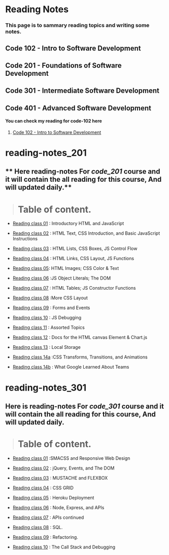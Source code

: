 # Reading Notes
### This page is to sammary reading topics and writing some notes.

## Code 102 - Intro to Software Development

## Code 201 - Foundations of Software Development

## Code 301 - Intermediate Software Development

## Code 401 - Advanced Software Development


#### You can check my reading for code-102 here 

1. [Code 102 - Intro to Software Development](./code-102/README.md)

# reading-notes_201
## ** Here  reading-notes For *code_201* course and it will contain the all reading for this course, And will updated daily.**

> # Table of content.

* [Reading class 01](code-201/Reading_notes_201_01.md) : Introductory HTML and JavaScript

* [Reading class 02](code-201/Reading_notes_201_02.md) : HTML Text, CSS Introduction, and Basic JavaScript Instructions

* [Reading class 03](code-201/Reading_notes_201_03.md) : HTML Lists, CSS Boxes, JS Control Flow 

* [Reading class 04](code-201/Reading_notes_201_04.md) : HTML Links, CSS Layout, JS Functions

* [Reading class 05](code-201/Reading_notes_201_05.md): HTML Images; CSS Color & Text

* [Reading class 06](code-201/Reading_notes_201_06.md) :JS Object Literals; The DOM

* [Reading class 07](code-201/Reading_notes_201_07.md) : HTML Tables; JS Constructor Functions

* [Reading class 08](code-201/Reading_notes_201_08.md) :More CSS Layout

* [Reading class 09](code-201/Reading_notes_201_09.md) : Forms and Events

* [Reading class 10](code-201/Reading_notes_201_10.md) : JS Debugging

* [Reading class 11](code-201/Reading_notes_201_11.md) :  Assorted Topics

* [Reading class 12](code-201/Reading_notes_201_12.md) : Docs for the HTML canvas Element & Chart.js

* [Reading class 13](code-201/Reading_notes_201_13.md) : Local Storage

* [Reading class 14a](code-201/Reading_notes_201_14a.md) :CSS Transforms, Transitions, and Animations
* [Reading class 14b](code-201/Reading_notes_201_14b.md) : What Google Learned About Teams

# reading-notes_301
## **Here is reading-notes For *code_301* course and it will contain the all reading for this course, And will updated daily.**

> # Table of content.

* [Reading class 01](code-301/Reading_notes_301_01.md) :SMACSS and Responsive Web Design

* [Reading class 02](code-301/Reading_notes_301_02.md) : jQuery, Events, and The DOM


* [Reading class 03](code-301/Reading_notes_301_03.md) : MUSTACHE and FLEXBOX


* [Reading class 04](code-301/Reading_notes_301_04.md) : CSS GRID

* [Reading class 05](code-301/Reading_notes_301_05.md) : Heroku Deployment

* [Reading class 06](code-301/Reading_notes_301_06.md) : Node, Express, and APIs

* [Reading class 07](code-301/Reading_notes_301_07.md) : APIs continued

* [Reading class 08](code-301/Reading_notes_301_08.md) : SQL.

* [Reading class 09](code-301/Reading_notes_301_09.md) : Refactoring.

* [Reading class 10](code-301/Reading_notes_301_10.md) :  The Call Stack and Debugging
